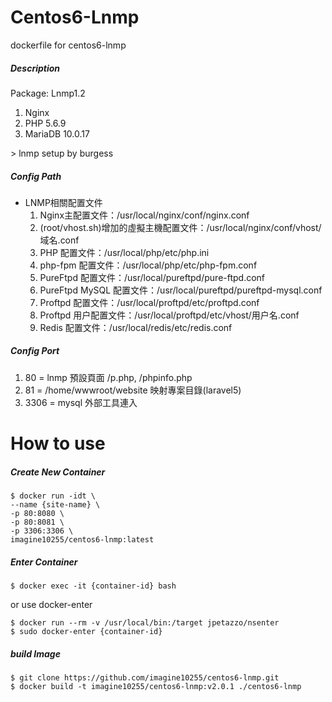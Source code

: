 # Centos6-Lnmp

dockerfile for centos6-lnmp 


##### Description

Package: Lnmp1.2

<ol>
  <li>Nginx</li>
  <li>PHP 5.6.9</li>
  <li>MariaDB 10.0.17</li>
</ol>
> lnmp setup by burgess



##### Config Path
<ul>
  <li>LNMP相關配置文件
    <ol>
      <li>Nginx主配置文件：/usr/local/nginx/conf/nginx.conf</li>
      <li>(root/vhost.sh)增加的虛擬主機配置文件：/usr/local/nginx/conf/vhost/域名.conf</li>
      <li>PHP 配置文件：/usr/local/php/etc/php.ini</li>
      <li>php-fpm 配置文件：/usr/local/php/etc/php-fpm.conf</li>
      <li>PureFtpd 配置文件：/usr/local/pureftpd/pure-ftpd.conf</li>
      <li>PureFtpd MySQL 配置文件：/usr/local/pureftpd/pureftpd-mysql.conf</li>
      <li>Proftpd 配置文件：/usr/local/proftpd/etc/proftpd.conf</li>
      <li>Proftpd 用户配置文件：/usr/local/proftpd/etc/vhost/用户名.conf</li>
      <li>Redis 配置文件：/usr/local/redis/etc/redis.conf</li>
    </ol>
  </li>
</ul>



##### Config Port

<ol>
  <li>80 = lnmp 預設頁面 /p.php, /phpinfo.php</li>
  <li>81 = /home/wwwroot/website 映射專案目錄(laravel5)</li>
  <li>3306 = mysql 外部工具連入</li>
</ol>



# How to use


##### Create New Container
```
$ docker run -idt \
--name {site-name} \
-p 80:8080 \
-p 80:8081 \
-p 3306:3306 \
imagine10255/centos6-lnmp:latest
```

##### Enter Container
```
$ docker exec -it {container-id} bash
```
or use docker-enter
```
$ docker run --rm -v /usr/local/bin:/target jpetazzo/nsenter
$ sudo docker-enter {container-id}
```

##### build Image
```
$ git clone https://github.com/imagine10255/centos6-lnmp.git
$ docker build -t imagine10255/centos6-lnmp:v2.0.1 ./centos6-lnmp
```
